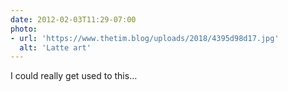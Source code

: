 ```yaml
---
date: 2012-02-03T11:29-07:00
photo:
- url: 'https://www.thetim.blog/uploads/2018/4395d98d17.jpg'
  alt: 'Latte art'
---
```

I could really get used to this…
